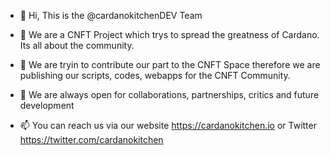 - 👋 Hi, This is the  @cardanokitchenDEV Team
- 🌱 We are a CNFT Project which trys to spread the greatness of Cardano. Its all about the community. 

- 👀 We are tryin to contribute our part to the CNFT Space therefore we are publishing our scripts, codes, webapps for the CNFT Community.

- 💞️ We are always open for collaborations, partnerships, critics and future development
- 📫 You can reach us via our website https://cardanokitchen.io or Twitter https://twitter.com/cardanokitchen


